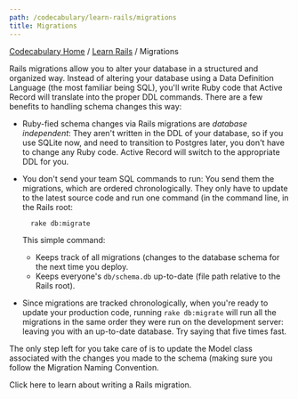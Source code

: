 ```yaml
---
path: /codecabulary/learn-rails/migrations
title: Migrations
---
```

[Codecabulary Home](/codecabulary) / [Learn Rails](/codecabulary/learn-rails) / Migrations

<!-- ---title: Migrations -->

Rails migrations allow you to alter your database in a structured and organized way. Instead of altering your database using a Data Definition Language (the most familiar being SQL), you'll write Ruby code that Active Record will translate into the proper DDL commands. There are a few benefits to handling schema changes this way:

* Ruby-fied schema changes via Rails migrations are _database independent_: They aren't written in the DDL of your database, so if you use SQLite now, and need to transition to Postgres later, you don't have to change any Ruby code. Active Record will switch to the appropriate DDL for you.
* You don't send your team SQL commands to run: You send them the migrations, which are ordered chronologically. They only have to update to the latest source code and run one command (in the command line, in the Rails root:

		rake db:migrate
		
	This simple command:

	* Keeps track of all migrations (changes to the database schema for the next time you deploy.
	* Keeps everyone's `db/schema.db` up-to-date (file path relative to the Rails root).
* Since migrations are tracked chronologically, when you're ready to update your production code, running `rake db:migrate` will run all the migrations in the same order they were run on the development server: leaving you with an up-to-date database. Try saying that five times fast. 

The only step left for you take care of is to update the Model class associated with the changes you made to the schema (making sure you follow the Migration Naming Convention.

Click here to learn about writing a Rails migration.
